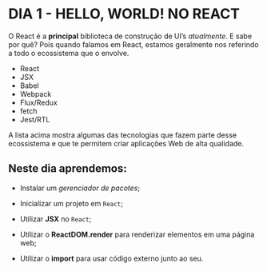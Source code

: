 # DIA 1 - HELLO, WORLD! NO REACT

O React é a **principal** biblioteca de construção de UI’s *atualmente*. E sabe por quê? Pois quando falamos em React, estamos geralmente nos referindo a todo o ecossistema que o envolve.

- React
- JSX
- Babel
- Webpack
- Flux/Redux
- fetch
- Jest/RTL

A lista acima mostra algumas das tecnologias que fazem parte desse ecossistema e que te permitem criar aplicações Web de alta qualidade.

## Neste dia aprendemos:

- Instalar um *gerenciador de pacotes*;

- Inicializar um projeto em `React`;

- Utilizar **JSX** no `React`;

- Utilizar o **ReactDOM.render** para renderizar elementos em uma página web;

- Utilizar o **import** para usar código externo junto ao seu.
